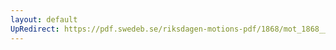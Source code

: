 ```yaml
---
layout: default
UpRedirect: https://pdf.swedeb.se/riksdagen-motions-pdf/1868/mot_1868__ak__00069/mot_1868__ak__00069_023.pdf
---
```

